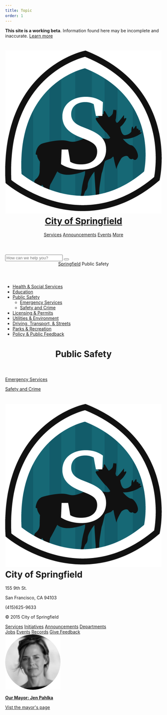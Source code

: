 ```yaml
---
title: Topic
order: 1
---
```

<head>
  <title>Public Safety | Chime Starter</title>
  <meta charset="utf-8">
  <meta http-equiv="X-UA-Compatible" content="IE=edge">
  <meta name="viewport" content="width=device-width, initial-scale=1, maximum-scale=1">
  <meta name="description" content="A starter kit for government sites built with the Chime CMS
  ">
  <link rel="stylesheet" href="/css/main.css">
  <link href='http://fonts.googleapis.com/css?family=Source+Sans+Pro:400,600,400italic,600italic' rel='stylesheet' type='text/css'>
  <link href='https://fonts.googleapis.com/css?family=Source+Serif+Pro:400,600' rel='stylesheet' type='text/css'>
  <link rel="stylesheet" href="//maxcdn.bootstrapcdn.com/font-awesome/4.3.0/css/font-awesome.min.css">
  <link rel="canonical" href="//articles/public-safety/">
  <link rel="alternate" type="application/rss+xml" title="Chime Starter" href="//feed.xml" />
  <!--[if lt IE 9]>
    <script src="//html5shiv.googlecode.com/svn/trunk/html5.js"></script>
    <script src="//s3.amazonaws.com/nwapi/nwmatcher/nwmatcher-1.2.5-min.js"></script>
    <script src="/js/selectivizr-min-1.0.2.js"></script>
    <![endif]-->
</head>
<body >
  <div class="disclaimer">
    <p><b>This site is a working beta</b>. Information found here may be incomplete and inaccurate. <a href="">Learn more</a></p>
</div>
<header class="global-header" role="banner">
    <div class="grid-box">
        <div class="align-left">
            <h1 class="global-header-title"><img class="header-icon" src="/media/images/springfield_logo.png" alt="City Logo"/><a href="/">City of Springfield</a></h1>
        </div>
        <div class="bar-menu global-header-menu align-right" role="navigation">
            <a href="#" class="menu-item">Services</a>
            <a href="#" class="menu-item">Announcements</a>
            <a href="#" class="menu-item">Events</a>
            <a href="#" class="menu-item">More</a>
            <a href="#" class="menu-item js-search-button" title="Open search"><span class="fa fa-search"></span></a>
        </div>
    </div>
</header>
<div class="global-header-search">
    <form action="" class="searchbar" role="search">
        <input class="searchbar-input" type="search" placeholder="How can we help you?">
        <button class="searchbar-button" type="submit"></button>
    </form>
</div>
<div class="page-content">
    <div class="wrapper">
      <div class="template-category" role="main">
          <header class="secondary-header">
              <nav class="breadcrumbs" role="navigation">
                  <span class="breadcrumbs-item"><a href="/">Springfield</a></span>
                  <span class="breadcrumbs-item">Public Safety</span>
              </nav>
          </header>
          <div class="grid-box">
              <div class="sidebar grid-item width-one-fourth">
                  <ul class="sidebar-menu">
                      <li class="">
                          <a href="/articles/health-and-social-services/">Health & Social Services</a>
                      </li>
                      <li class="">
                          <a href="/articles/education/">Education</a>
                      </li>
                      <li class="is-selected">
                          <a href="/articles/public-safety/">Public Safety</a>
                          <ul class="sidebar-menu-sublist">
                              <li class=""><a href="/articles/public-safety/emergency-services/">Emergency Services</a></li>
                              <li class=""><a href="/articles/public-safety/report-an-issue-or-crime/">Safety and Crime</a></li>
                          </ul>
                      </li>
                      <li class="">
                          <a href="/articles/licensing-permits/">Licensing & Permits</a>
                      </li>
                      <li class="">
                          <a href="/articles/utilities-streets/">Utilities & Environment</a>
                      </li>
                      <li class="">
                          <a href="/articles/transport/">Driving, Transport, & Streets</a>
                      </li>
                      <li class="">
                          <a href="/articles/parks-recreation/">Parks & Recreation</a>
                      </li>
                      <li class="">
                          <a href="/articles/policy-and-public-feedback/">Policy &amp; Public Feedback</a>
                      </li>
                  </ul>
              </div>
              <div class="grid-item width-seven-twelfths shift-one-twelfth">
                  <header class="content-header">
                      <h1>Public Safety</h1>
                  </header>
                  <div class="large-menu">
                      <a class="menu-item" href="/articles/public-safety/emergency-services/" >
                          <p class="large-text">Emergency Services</p>
                          <p class="detail-text"></p>
                      </a>
                      <a class="menu-item" href="/articles/public-safety/report-an-issue-or-crime/" >
                          <p class="large-text">Safety and Crime</p>
                          <p class="detail-text"></p>
                      </a>
                  </div>
              </div>
          </div>
      </div>
  </div>
</div>
<footer class="global-footer" role="contentinfo">
  <div class="grid-box">
      <div class="grid-item width-one-fourth">
        <h1 class="global-footer-title h3"><img class="header-icon-large" src="/media/images/springfield_logo.png" alt="City Logo"/>City of Springfield</h1>
        <div class="address">
          <p>155 9th St.</p>
          <p>San Francisco, CA 94103</p>
          <p>(415)625-9633</p>
      </div>
      <p>© 2015 City of Springfield</p>
  </div>
  <div class="grid-item width-one-third shift-one-twelfth">
    <div class="global-footer-social bar-menu">
      <a class="menu-item" href="#"><span class="fa fa-facebook-official"></span></a>   
      <a class="menu-item" href="#"><span class="fa fa-twitter"></span></a>
      <a class="menu-item" href="#"><span class="fa fa-envelope"></span></a>
  </div>
  <div class="global-footer-nav grid-box">
    <div class="menu grid-item width-one-half">
      <a href="" class="menu-item">Services</a>      
      <a href="" class="menu-item">Initiatives</a>
      <a href="" class="menu-item">Announcements</a>
      <a href="" class="menu-item">Departments</a>
  </div>
  <div class="menu grid-item width-one-half">
      <a href="" class="menu-item">Jobs</a>
      <a href="" class="menu-item">Events</a>
      <a href="" class="menu-item">Records</a>
      <a href="" class="menu-item">Give Feedback</a>
  </div>
</div>
</div>
<div class="global-footer-mayor width-one-fourth shift-one-twelfth">
  <a href="#" class="menu-item">
      <img class="global-footer-mayor-image" src="/media/images/mayor.png" alt="Portrait of the mayor">
      <p><b>Our Mayor: Jen Pahlka</b></p>
      <p>Vist the mayor's page</p>
  </a>
</div>
</div>
</footer>
      <!--[if lt IE 9]>
        <script src="/js/rem.min.js"></script>
        <script src="//cdnjs.cloudflare.com/ajax/libs/respond.js/1.1.0/respond.min.js"></script>
        <![endif]-->
        <script src="/js/jquery-1.11.2.min.js"></script>
        <script src="/js/site.js"></script>
    </body>
